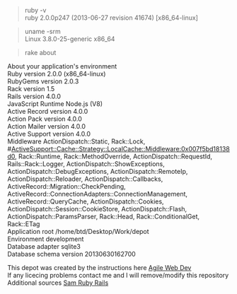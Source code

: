 >ruby -v <br>
ruby 2.0.0p247 (2013-06-27 revision 41674) [x86_64-linux]<br>

>uname -srm<br>
Linux 3.8.0-25-generic x86_64<br>


>rake about<br>

About your application's environment <br>
Ruby version              2.0.0 (x86_64-linux)<br>
RubyGems version          2.0.3<br>
Rack version              1.5<br>
Rails version             4.0.0<br>
JavaScript Runtime        Node.js (V8)<br>
Active Record version     4.0.0<br>
Action Pack version       4.0.0<br>
Action Mailer version     4.0.0<br>
Active Support version    4.0.0<br>
Middleware                ActionDispatch::Static, Rack::Lock, #<ActiveSupport::Cache::Strategy::LocalCache::Middleware:0x007f5bd18138d0>, Rack::Runtime, Rack::MethodOverride, ActionDispatch::RequestId, Rails::Rack::Logger, ActionDispatch::ShowExceptions, ActionDispatch::DebugExceptions, ActionDispatch::RemoteIp, ActionDispatch::Reloader, ActionDispatch::Callbacks, ActiveRecord::Migration::CheckPending, ActiveRecord::ConnectionAdapters::ConnectionManagement, ActiveRecord::QueryCache, ActionDispatch::Cookies, ActionDispatch::Session::CookieStore, ActionDispatch::Flash, ActionDispatch::ParamsParser, Rack::Head, Rack::ConditionalGet, Rack::ETag<br>
Application root          /home/btd/Desktop/Work/depot<br>
Environment               development<br>
Database adapter          sqlite3<br>
Database schema version   20130630162700<br>



This depot was created by the instructions here <a href=http://intertwingly.net/projects/AWDwR4/checkdepot/>Agile Web Dev</a><br>
If any licecing problems contact me and I will remove/modify this repository <br>
Additional sources <a href=https://github.com/rubys/awdwr/tree/master/edition4/data>Sam Ruby Rails </a><br>
